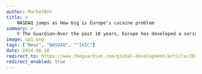```yaml
---
author: MarketBot
title: >
    NASDAQ jumps as How big is Europe’s cocaine problem
summary: >
    © The Guardian—Over the past 10 years, Europe has developed a serious cocaine problem. The drug, originating in the jungles of South America, is being transported, sold and consumed across the European continent in record amounts.
image: up1.png
tags: ["News", "NASDAQ", "^IXIC"]
date: 2024-06-10
redirect_to: https://www.theguardian.com/global-development/article/2024/jun/11/how-big-is-europes-cocaine-problem-and-what-is-the-human-cost
redirect_enabled: true
---
```

